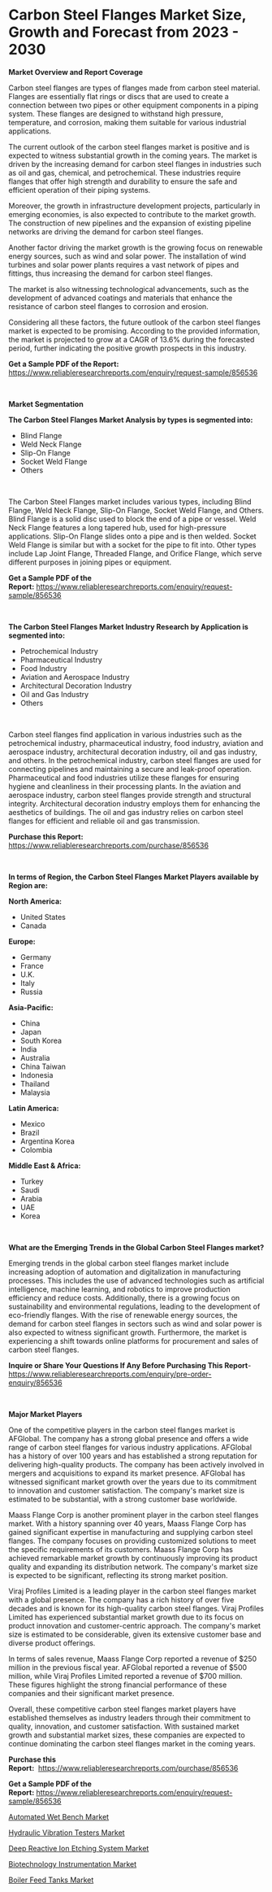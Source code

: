 <p><h1>Carbon Steel Flanges Market Size, Growth and Forecast from 2023 - 2030</h1></p><p><strong>Market Overview and Report Coverage</strong></p>
<p><p>Carbon steel flanges are types of flanges made from carbon steel material. Flanges are essentially flat rings or discs that are used to create a connection between two pipes or other equipment components in a piping system. These flanges are designed to withstand high pressure, temperature, and corrosion, making them suitable for various industrial applications.</p><p>The current outlook of the carbon steel flanges market is positive and is expected to witness substantial growth in the coming years. The market is driven by the increasing demand for carbon steel flanges in industries such as oil and gas, chemical, and petrochemical. These industries require flanges that offer high strength and durability to ensure the safe and efficient operation of their piping systems.</p><p>Moreover, the growth in infrastructure development projects, particularly in emerging economies, is also expected to contribute to the market growth. The construction of new pipelines and the expansion of existing pipeline networks are driving the demand for carbon steel flanges.</p><p>Another factor driving the market growth is the growing focus on renewable energy sources, such as wind and solar power. The installation of wind turbines and solar power plants requires a vast network of pipes and fittings, thus increasing the demand for carbon steel flanges.</p><p>The market is also witnessing technological advancements, such as the development of advanced coatings and materials that enhance the resistance of carbon steel flanges to corrosion and erosion.</p><p>Considering all these factors, the future outlook of the carbon steel flanges market is expected to be promising. According to the provided information, the market is projected to grow at a CAGR of 13.6% during the forecasted period, further indicating the positive growth prospects in this industry.</p></p>
<p><strong>Get a Sample PDF of the Report:</strong> <a href="https://www.reliableresearchreports.com/enquiry/request-sample/856536">https://www.reliableresearchreports.com/enquiry/request-sample/856536</a></p>
<p>&nbsp;</p>
<p><strong>Market Segmentation</strong></p>
<p><strong>The Carbon Steel Flanges Market Analysis by types is segmented into:</strong></p>
<p><ul><li>Blind Flange</li><li>Weld Neck Flange</li><li>Slip-On Flange</li><li>Socket Weld Flange</li><li>Others</li></ul></p>
<p>&nbsp;</p>
<p><p>The Carbon Steel Flanges market includes various types, including Blind Flange, Weld Neck Flange, Slip-On Flange, Socket Weld Flange, and Others. Blind Flange is a solid disc used to block the end of a pipe or vessel. Weld Neck Flange features a long tapered hub, used for high-pressure applications. Slip-On Flange slides onto a pipe and is then welded. Socket Weld Flange is similar but with a socket for the pipe to fit into. Other types include Lap Joint Flange, Threaded Flange, and Orifice Flange, which serve different purposes in joining pipes or equipment.</p></p>
<p><strong>Get a Sample PDF of the Report:</strong>&nbsp;<a href="https://www.reliableresearchreports.com/enquiry/request-sample/856536">https://www.reliableresearchreports.com/enquiry/request-sample/856536</a></p>
<p>&nbsp;</p>
<p><strong>The Carbon Steel Flanges Market Industry Research by Application is segmented into:</strong></p>
<p><ul><li>Petrochemical Industry</li><li>Pharmaceutical Industry</li><li>Food Industry</li><li>Aviation and Aerospace Industry</li><li>Architectural Decoration Industry</li><li>Oil and Gas Industry</li><li>Others</li></ul></p>
<p>&nbsp;</p>
<p><p>Carbon steel flanges find application in various industries such as the petrochemical industry, pharmaceutical industry, food industry, aviation and aerospace industry, architectural decoration industry, oil and gas industry, and others. In the petrochemical industry, carbon steel flanges are used for connecting pipelines and maintaining a secure and leak-proof operation. Pharmaceutical and food industries utilize these flanges for ensuring hygiene and cleanliness in their processing plants. In the aviation and aerospace industry, carbon steel flanges provide strength and structural integrity. Architectural decoration industry employs them for enhancing the aesthetics of buildings. The oil and gas industry relies on carbon steel flanges for efficient and reliable oil and gas transmission.</p></p>
<p><strong>Purchase this Report:</strong>&nbsp; <a href="https://www.reliableresearchreports.com/purchase/856536">https://www.reliableresearchreports.com/purchase/856536</a></p>
<p>&nbsp;</p>
<p><strong>In terms of Region, the Carbon Steel Flanges Market Players available by Region are:</strong></p>
<p>
    <p> <strong> North America: </strong>
        <ul>
            <li>United States</li>
            <li>Canada</li>
        </ul>
        </p> 
    <p> <strong> Europe: </strong>
        <ul>
            <li>Germany</li>
            <li>France</li>
            <li>U.K.</li>
            <li>Italy</li>
            <li>Russia</li>
        </ul>
        </p> 
    <p> <strong> Asia-Pacific: </strong>
        <ul>
            <li>China</li>
            <li>Japan</li>
            <li>South Korea</li>
            <li>India</li>
            <li>Australia</li>
            <li>China Taiwan</li>
            <li>Indonesia</li>
            <li>Thailand</li>
            <li>Malaysia</li>
        </ul>
        </p> 
    <p> <strong> Latin America: </strong>
        <ul>
            <li>Mexico</li>
            <li>Brazil</li>
            <li>Argentina Korea</li>
            <li>Colombia</li>
        </ul>
        </p> 
    <p> <strong> Middle East & Africa: </strong>
        <ul>
            <li>Turkey</li>
            <li>Saudi</li>
            <li>Arabia</li>
            <li>UAE</li>
            <li>Korea</li>
        </ul>
    </p>
    </p>
<p>&nbsp;</p>
<p><strong>What are the Emerging Trends in the Global Carbon Steel Flanges market?</strong></p>
<p><p>Emerging trends in the global carbon steel flanges market include increasing adoption of automation and digitalization in manufacturing processes. This includes the use of advanced technologies such as artificial intelligence, machine learning, and robotics to improve production efficiency and reduce costs. Additionally, there is a growing focus on sustainability and environmental regulations, leading to the development of eco-friendly flanges. With the rise of renewable energy sources, the demand for carbon steel flanges in sectors such as wind and solar power is also expected to witness significant growth. Furthermore, the market is experiencing a shift towards online platforms for procurement and sales of carbon steel flanges.</p></p>
<p><strong>Inquire or Share Your Questions If Any Before Purchasing This Report</strong>- <a href="https://www.reliableresearchreports.com/enquiry/pre-order-enquiry/856536">https://www.reliableresearchreports.com/enquiry/pre-order-enquiry/856536</a></p>
<p>&nbsp;</p>
<p><strong>Major Market Players</strong></p>
<p><p>One of the competitive players in the carbon steel flanges market is AFGlobal. The company has a strong global presence and offers a wide range of carbon steel flanges for various industry applications. AFGlobal has a history of over 100 years and has established a strong reputation for delivering high-quality products. The company has been actively involved in mergers and acquisitions to expand its market presence. AFGlobal has witnessed significant market growth over the years due to its commitment to innovation and customer satisfaction. The company's market size is estimated to be substantial, with a strong customer base worldwide.</p><p>Maass Flange Corp is another prominent player in the carbon steel flanges market. With a history spanning over 40 years, Maass Flange Corp has gained significant expertise in manufacturing and supplying carbon steel flanges. The company focuses on providing customized solutions to meet the specific requirements of its customers. Maass Flange Corp has achieved remarkable market growth by continuously improving its product quality and expanding its distribution network. The company's market size is expected to be significant, reflecting its strong market position.</p><p>Viraj Profiles Limited is a leading player in the carbon steel flanges market with a global presence. The company has a rich history of over five decades and is known for its high-quality carbon steel flanges. Viraj Profiles Limited has experienced substantial market growth due to its focus on product innovation and customer-centric approach. The company's market size is estimated to be considerable, given its extensive customer base and diverse product offerings.</p><p>In terms of sales revenue, Maass Flange Corp reported a revenue of $250 million in the previous fiscal year. AFGlobal reported a revenue of $500 million, while Viraj Profiles Limited reported a revenue of $700 million. These figures highlight the strong financial performance of these companies and their significant market presence.</p><p>Overall, these competitive carbon steel flanges market players have established themselves as industry leaders through their commitment to quality, innovation, and customer satisfaction. With sustained market growth and substantial market sizes, these companies are expected to continue dominating the carbon steel flanges market in the coming years.</p></p>
<p><strong>Purchase this Report:</strong>&nbsp;&nbsp;<a href="https://www.reliableresearchreports.com/purchase/856536">https://www.reliableresearchreports.com/purchase/856536</a></p>
<p></p>
<p><strong>Get a Sample PDF of the Report:</strong>&nbsp;<a href="https://www.reliableresearchreports.com/enquiry/request-sample/856536">https://www.reliableresearchreports.com/enquiry/request-sample/856536</a></p>
<p><p><a href="https://medium.com/@royross51/automated-wet-bench-market-size-and-market-trends-complete-industry-overview-2023-to-2030-732e3575163d">Automated Wet Bench Market</a></p><p><a href="https://medium.com/@timothychapman46/hydraulic-vibration-testers-market-trends-forecast-and-competitive-analysis-to-2030-f06144501996">Hydraulic Vibration Testers Market</a></p><p><a href="https://medium.com/@henrywheeler53/deep-reactive-ion-etching-system-market-insights-into-market-cagr-market-trends-and-growth-fcadde16452e">Deep Reactive Ion Etching System Market</a></p><p><a href="https://medium.com/@josephweaver29/analyzing-biotechnology-instrumentation-market-global-industry-perspective-and-forecast-2023-to-8d64ef346a12">Biotechnology Instrumentation Market</a></p><p><a href="https://medium.com/@frankpeters35/boiler-feed-tanks-market-the-key-to-successful-business-strategy-forecast-till-2030-d74c1267f66c">Boiler Feed Tanks Market</a></p></p>